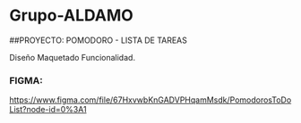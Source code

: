 # Grupo-ALDAMO

##PROYECTO: POMODORO - LISTA DE TAREAS

Diseño
Maquetado 
Funcionalidad.

### FIGMA:
https://www.figma.com/file/67HxvwbKnGADVPHqamMsdk/PomodorosToDoList?node-id=0%3A1
